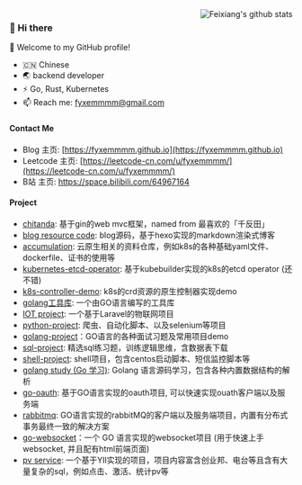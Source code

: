 <img align="right" src="https://image.fyxemmmm.cn/blog/images/cat.gif" alt="Feixiang's github stats" />

### 👋 Hi there
🎉 Welcome to my GitHub profile!
- 🇨🇳 Chinese
- 🌏 backend developer
- ⚡ Go, Rust, Kubernetes
- 📫 Reach me: fyxemmmm@gmail.com
### 


#### Contact Me 

- Blog 主页: [https://fyxemmmm.github.io](https://fyxemmmm.github.io)
- Leetcode 主页: [https://leetcode-cn.com/u/fyxemmmm/](https://leetcode-cn.com/u/fyxemmmm/)
- B站 主页: https://space.bilibili.com/64967164 

#### Project

* [chitanda](https://github.com/fyxemmmm/chitanda): 基于gin的web mvc框架，named from 最喜欢的「千反田」
* [blog resource code](https://github.com/fyxemmmm/fyxemmmm.github.io): blog源码，基于hexo实现的markdown渲染式博客
* [accumulation](https://github.com/fyxemmmm/accumulation): 云原生相关的资料仓库，例如k8s的各种基础yaml文件、dockerfile、证书的使用等
* [kubernetes-etcd-operator](https://github.com/fyxemmmm/kubernetes-etcd-operator): 基于kubebuilder实现的k8s的etcd operator (还不错)
* [k8s-controller-demo](https://github.com/fyxemmmm/k8s-controller-demo): k8s的crd资源的原生控制器实现demo
* [golang工具库](https://github.com/fyxemmmm/kit): 一个由GO语言编写的工具库
* [IOT project](https://github.com/fyxemmmm/ops-pointer): 一个基于Laravel的物联网项目
* [python-project](https://github.com/fyxemmmm/py-project/tree/master): 爬虫、自动化脚本、以及selenium等项目
* [golang-project](https://github.com/fyxemmmm/golang-project)：GO语言的各种面试习题及常用项目demo
* [sql-project](https://github.com/fyxemmmm/sql-project): 精选sql练习题，训练逻辑思维，含数据表下载
* [shell-project](https://github.com/fyxemmmm/shells): shell项目，包含centos启动脚本、短信监控脚本等
* [golang study (Go 学习)](https://github.com/fyxemmmm/golang-notes): Golang 语言源码学习，包含各种内置数据结构的解析
* [go-oauth](https://github.com/fyxemmmm/go-oauth-demo): 基于GO语言实现的oauth项目, 可以快速实现ouath客户端以及服务端
* [rabbitmq](https://github.com/fyxemmmm/go-rabbmitmq-demo): GO语言实现的rabbitMQ的客户端以及服务端项目，内置有分布式事务最终一致的解决方案
* [go-websocket](https://github.com/fyxemmmm/go-websocket-demo)：一个 GO 语言实现的websocket项目 (用于快速上手websocket, 并且配有html前端页面)
* [pv service](https://github.com/fyxemmmm/pv_service): 一个基于YII实现的项目，项目内容富含创业邦、电台等且含有大量复杂的sql，例如点击、激活、统计pv等

